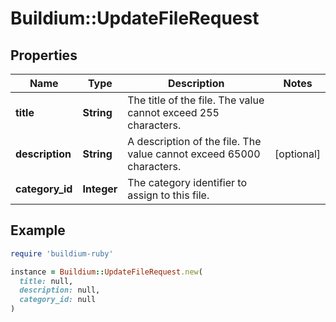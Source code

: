# Buildium::UpdateFileRequest

## Properties

| Name | Type | Description | Notes |
| ---- | ---- | ----------- | ----- |
| **title** | **String** | The title of the file. The value cannot exceed 255 characters. |  |
| **description** | **String** | A description of the file. The value cannot exceed 65000 characters. | [optional] |
| **category_id** | **Integer** | The category identifier to assign to this file. |  |

## Example

```ruby
require 'buildium-ruby'

instance = Buildium::UpdateFileRequest.new(
  title: null,
  description: null,
  category_id: null
)
```

